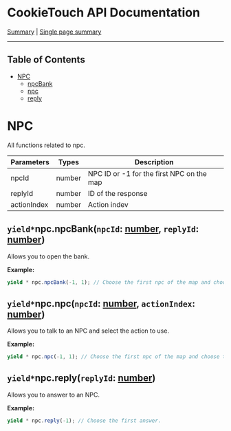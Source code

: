 # CookieTouch API Documentation

[Summary](SUMMARY.md) | [Single page summary](singlepage.md)

<hr>

## Table of Contents

- [NPC](npc)
  - [npcBank](#npcnpcbanknpcid-number-replyid-number)
  - [npc](#npcnpcnpcid-number-actionindex-number)
  - [reply](#npcreplyreplyid-number)

# NPC

All functions related to npc.

<table>
<thead>
<tr>
<th>Parameters</th>
<th>Types</th>
<th>Description</th>
</tr>
</thead>
<tbody>
<tr>
<td>npcId</td>
<td>number</td>
<td>NPC ID or -1 for the first NPC on the map</td>
</tr>
<tr>
<td>replyId</td>
<td>number</td>
<td>ID of the response</td>
</tr>
<tr>
<td>actionIndex</td>
<td>number</td>
<td>Action indev</td>
</tr>
</tbody>
</table>

## <code>yield\*</code>npc.npcBank(<code>npcId</code>: <a href="https://developer.mozilla.org/en-US/docs/Web/JavaScript/Data_structures#Number_type">number</a>, <code>replyId</code>: <a href="https://developer.mozilla.org/en-US/docs/Web/JavaScript/Data_structures#Number_type">number</a>)

Allows you to open the bank.

**Example:**

```js
yield * npc.npcBank(-1, 1); // Choose the first npc of the map and choose the first answer.
```

## <code>yield\*</code>npc.npc(<code>npcId</code>: <a href="https://developer.mozilla.org/en-US/docs/Web/JavaScript/Data_structures#Number_type">number</a>, <code>actionIndex</code>: <a href="https://developer.mozilla.org/en-US/docs/Web/JavaScript/Data_structures#Number_type">number</a>)

Allows you to talk to an NPC and select the action to use.

**Example:**

```js
yield * npc.npc(-1, 1); // Choose the first npc of the map and choose the first answer.
```

## <code>yield\*</code>npc.reply(<code>replyId</code>: <a href="https://developer.mozilla.org/en-US/docs/Web/JavaScript/Data_structures#Number_type">number</a>)

Allows you to answer to an NPC.

**Example:**

```js
yield * npc.reply(-1); // Choose the first answer.
```
